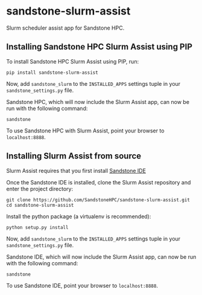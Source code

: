 # sandstone-slurm-assist
Slurm scheduler assist app for Sandstone HPC.

## Installing Sandstone HPC Slurm Assist using PIP

To install Sandstone HPC Slurm Assist using PIP, run:
```
pip install sandstone-slurm-assist
```

Now, add `sandstone_slurm` to the `INSTALLED_APPS` settings tuple in your `sandstone_settings.py` file.

Sandstone HPC, which will now include the Slurm Assist app, can now be run with the following command:
```
sandstone
```
To use Sandstone HPC with Slurm Assist, point your browser to `localhost:8888`.


## Installing Slurm Assist from source

Slurm Assist requires that you first install [Sandstone IDE](https://github.com/SandstoneHPC/sandstone-ide)

Once the Sandstone IDE is installed, clone the Slurm Assist repository and enter the project directory:
```
git clone https://github.com/SandstoneHPC/sandstone-slurm-assist.git
cd sandstone-slurm-assist
```
Install the python package (a virtualenv is recommended):
```
python setup.py install
```

Now, add `sandstone_slurm` to the `INSTALLED_APPS` settings tuple in your `sandstone_settings.py` file.

Sandstone IDE, which will now include the Slurm Assist app, can now be run with the following command:
```
sandstone
```
To use Sandstone IDE, point your browser to `localhost:8888`.
